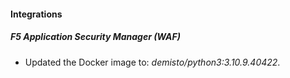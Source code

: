 #### Integrations
##### F5 Application Security Manager (WAF)
- Updated the Docker image to: *demisto/python3:3.10.9.40422*.
